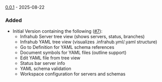 [0.0.1](https://github.com/opsmill/infrahub/tree/v0.0.1) - 2025-08-22

### Added

- Initial Version containing the following ([#7](https://github.com/opsmill/infrahub-vscode/issues/7)):
  - Infrahub Server tree view (shows servers, status, branches)
  - Infrahub YAML tree view (visualizes .infrahub.yml/.yaml structure)
  - Go to Definition for YAML schema references
  - Document symbols for YAML files (outline support)
  - Edit YAML file from tree view
  - Status bar server info
  - YAML schema validation
  - Workspace configuration for servers and schemas
